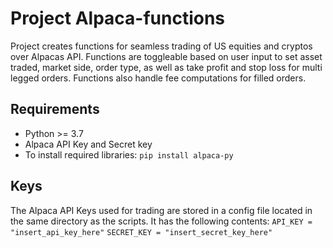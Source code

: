 # Project Alpaca-functions
Project creates functions for seamless trading of US equities and cryptos over Alpacas API.
Functions are toggleable based on user input to set asset traded, market side, order type,
as well as take profit and stop loss for multi legged orders. Functions also handle fee 
computations for filled orders.
## Requirements
- Python >= 3.7
- Alpaca API Key and Secret key
- To install required libraries: `pip install alpaca-py`
## Keys
The Alpaca API Keys used for trading are stored in a config file located in the same directory
as the scripts. It has the following contents:
`API_KEY = "insert_api_key_here"`
`SECRET_KEY = "insert_secret_key_here"`
